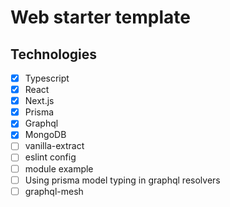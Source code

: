 # Web starter template

## Technologies

- [x] Typescript
- [x] React
- [x] Next.js
- [x] Prisma
- [x] Graphql
- [x] MongoDB
- [ ] vanilla-extract
- [ ] eslint config
- [ ] module example
- [ ] Using prisma model typing in graphql resolvers
- [ ] graphql-mesh
